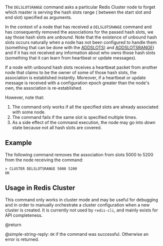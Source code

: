 The `DELSLOTSRANGE` command asks a particular Redis Cluster node to
forget which master is serving the hash slots range ( between the start slot and end slot) 
specified as arguments.

In the context of a node that has received a `DELSLOTSRANGE` command and
has consequently removed the associations for the passed hash slots,
we say those hash slots are *unbound*. Note that the existence of
unbound hash slots occurs naturally when a node has not been
configured to handle them (something that can be done with the
[ADDSLOTS](/cluster-addslots)) and [ADDSLOTSRANGE](/cluster-addslotsrange)) and if it has not received any information about
who owns those hash slots (something that it can learn from heartbeat
or update messages).

If a node with unbound hash slots receives a heartbeat packet from
another node that claims to be the owner of some of those hash
slots, the association is established instantly. Moreover, if a
heartbeat or update message is received with a configuration epoch
greater than the node's own, the association is re-established.

However, note that:

1. The command only works if all the specified slots are already
associated with some node.
2. The command fails if the same slot is specified multiple times.
3. As a side effect of the command execution, the node may go into
*down* state because not all hash slots are covered.

## Example

The following command removes the association from slots 5000 to
5200 from the node receiving the command:

    > CLUSTER DELSLOTSRANGE 5000 5200
    OK

## Usage in Redis Cluster

This command only works in cluster mode and may be useful for
debugging and in order to manually orchestrate a cluster configuration
when a new cluster is created. It is currently not used by `redis-cli`,
and mainly exists for API completeness.

@return

@simple-string-reply: `OK` if the command was successful. Otherwise
an error is returned.
